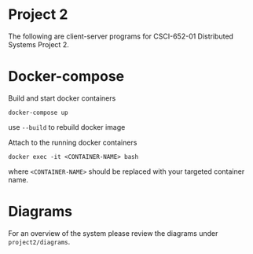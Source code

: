 # **Project 2**
The following are client-server programs for CSCI-652-01 Distributed Systems Project 2. 

# **Docker-compose**
Build and start docker containers
```
docker-compose up
```
use `--build` to rebuild docker image

Attach to the running docker containers
```
docker exec -it <CONTAINER-NAME> bash
```
where `<CONTAINER-NAME>` should be replaced with your targeted container name.

# **Diagrams**
For an overview of the system please review the diagrams under `project2/diagrams`.